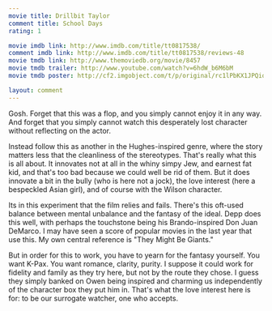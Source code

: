```yaml
---
movie title: Drillbit Taylor
comment title: School Days
rating: 1

movie imdb link: http://www.imdb.com/title/tt0817538/
comment imdb link: http://www.imdb.com/title/tt0817538/reviews-48
movie tmdb link: http://www.themoviedb.org/movie/8457
movie tmdb trailer: http://www.youtube.com/watch?v=6hdW_b6M6bM
movie tmdb poster: http://cf2.imgobject.com/t/p/original/rc1lPbKX1JPQiqqOsoQMr3tXA8J.jpg

layout: comment
---
```


Gosh. Forget that this was a flop, and you simply cannot enjoy it in any way. And forget that you simply cannot watch this desperately lost character without reflecting on the actor.

Instead follow this as another in the Hughes-inspired genre, where the story matters less that the cleanliness of the stereotypes. That's really what this is all about. It innovates not at all in the whiny simpy Jew, and earnest fat kid, and that's too bad because we could well be rid of them. But it does innovate a bit in the bully (who is here not a jock), the love interest (here a bespeckled Asian girl), and of course with the Wilson character. 

Its in this experiment that the film relies and fails. There's this oft-used balance between mental unbalance and the fantasy of the ideal. Depp does this well, with perhaps the touchstone being his Brando-inspired Don Juan DeMarco. I may have seen a score of popular movies in the last year that use this. My own central reference is "They Might Be Giants."

But in order for this to work, you have to yearn for the fantasy yourself. You want K-Pax. You want romance, clarity, purity. I suppose it could work for fidelity and family as they try here, but not by the route they chose. I guess they simply banked on Owen being inspired and charming us independently of the character box they put him in. That's what the love interest here is for: to be our surrogate watcher, one who accepts.